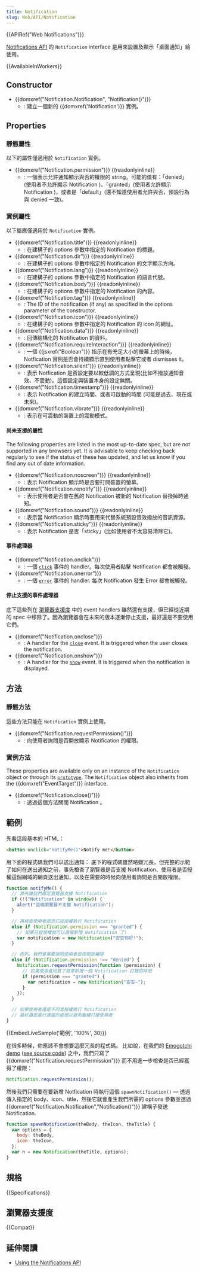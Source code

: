 ```yaml
---
title: Notification
slug: Web/API/Notification
---
```


{{APIRef("Web Notifications")}}

[Notifications API](/zh-TW/docs/Web/API/Notifications_API) 的 `Notification` interface 是用來設置及顯示「桌面通知」給使用。

{{AvailableInWorkers}}

## Constructor

- {{domxref("Notification.Notification", "Notification()")}}
  - : 建立一個新的 {{domxref('Notification')}} 實例。

## Properties

### 靜態屬性

以下的屬性僅適用於 `Notification` 實例。

- {{domxref("Notification.permission")}} {{readonlyinline}}
  - : 一個表示允許通知顯示與否的權限的 string。可能的值有：「denied」(使用者不允許顯示 Notification )、「granted」(使用者允許顯示 Notification )，或者是「default」(還不知道使用者允許與否，預設行為與 denied 一致)。

### 實例屬性

以下屬應僅適用於 `Notification` 實例。

- {{domxref("Notification.title")}} {{readonlyinline}}
  - : 在建構子的 options 參數中指定的 Notification 的標題。
- {{domxref("Notification.dir")}} {{readonlyinline}}
  - : 在建構子的 options 參數中指定的 Notification 的文字顯示方向。
- {{domxref("Notification.lang")}} {{readonlyinline}}
  - : 在建構子的 options 參數中指定的 Notification 的語言代號。
- {{domxref("Notification.body")}} {{readonlyinline}}
  - : 在建構子的 options 參數中指定的 Notification 的內容。
- {{domxref("Notification.tag")}} {{readonlyinline}}
  - : The ID of the notification (if any) as specified in the options parameter of the constructor.
- {{domxref("Notification.icon")}} {{readonlyinline}}
  - : 在建構子的 options 參數中指定的 Notification 的 icon 的網址。
- {{domxref("Notification.data")}} {{readonlyinline}}
  - : 回傳結構化的 Notification 的資料。
- {{domxref("Notification.requireInteraction")}} {{readonlyinline}}
  - : 一個 {{jsxref("Boolean")}} 指示在有充足大小的螢幕上的時候，Notfication 實例是否會持續顯示直到使用者點擊它或者 dismisses it。
- {{domxref("Notification.silent")}} {{readonlyinline}}
  - : 表示 Notfication 是否設定要以較低調的方式呈現(比如不撥放通知音效、不震動)。這個設定與裝置本身的設定無關。
- {{domxref("Notification.timestamp")}} {{readonlyinline}}
  - : 表示 Notification 的建立時間、或者可啟動的時間 (可能是過去、現在或未來)。
- {{domxref("Notification.vibrate")}} {{readonlyinline}}
  - : 表示在可震動的裝置上的震動模式。

#### 尚未支援的屬性

The following properties are listed in the most up-to-date spec, but are not supported in any browsers yet. It is advisable to keep checking back regularly to see if the status of these has updated, and let us know if you find any out of date information.

- {{domxref("Notification.noscreen")}} {{readonlyinline}}
  - : 表示 Notification 顯示時是否要打開裝置的螢幕。
- {{domxref("Notification.renotify")}} {{readonlyinline}}
  - : 表示使用者是否會在舊的 Notification 被新的 Notification 替換掉時通知。
- {{domxref("Notification.sound")}} {{readonlyinline}}
  - : 表示當 Notification 顯示時要用來代替系統預設音效撥放的音訊資源。
- {{domxref("Notification.sticky")}} {{readonlyinline}}
  - : 表示 Notification 是否「sticky」(比如使用者不太容易清除它)。

#### 事件處理器

- {{domxref("Notification.onclick")}}
  - : 一個 [`click`](/zh-TW/docs/Web/API/Element/click_event) 事件的 handler。每次使用者點擊 Notification 都會被觸發。
- {{domxref("Notification.onerror")}}
  - : 一個 [`error`](/zh-TW/docs/Web/API/Element/error_event) 事件的 handler. 每次 Notification 發生 Error 都會被觸發。

#### 停止支援的事件處理器

底下這些列在 [瀏覽器支援度](#瀏覽器支援度) 中的 event handlers 雖然還有支援，但已經從近期的 spec 中移除了。因為瀏覽器會在未來的版本逐漸停止支援，最好還是不要使用它們。

- {{domxref("Notification.onclose")}}
  - : A handler for the [`close`](/zh-TW/docs/Web/API/Notification/close) event. It is triggered when the user closes the notification.
- {{domxref("Notification.onshow")}}
  - : A handler for the [`show`](/zh-TW/docs/Web/API/Element/show_event) event. It is triggered when the notification is displayed.

## 方法

### 靜態方法

這些方法只能在 `Notification` 實例上使用。

- {{domxref("Notification.requestPermission()")}}
  - : 向使用者詢問是否開放顯示 Notification 的權限。

### 實例方法

These properties are available only on an instance of the `Notification` object or through its [`prototype`](/zh-TW/docs/Web/JavaScript/Guide/Inheritance_and_the_prototype_chain). The `Notification` object also inherits from the {{domxref("EventTarget")}} interface.

- {{domxref("Notification.close()")}}
  - : 透過這個方法關閉 Notification 。

## 範例

先看這段基本的 HTML：

```html
<button onclick="notifyMe()">Notify me!</button>
```

用下面的程式碼我們可以送出通知： 底下的程式碼雖然略嫌冗長，但完整的示範了如何在送出通知之前，事先檢查了瀏覽器是否支援 Notification、使用者是否授權這個網域的網頁送出通知，以及在需要的時候向使用者詢問是否開放權限。

```js
function notifyMe() {
  // 首先讓我們確定瀏覽器支援 Notification
  if (!("Notification" in window)) {
    alert("這個瀏覽器不支援 Notification");
  }

  // 再檢查使用者是否已經授權執行 Notification
  else if (Notification.permission === "granted") {
    // 如果已經授權就可以直接新增 Notification 了!
    var notification = new Notification("安安你好!");
  }

  // 否則，我們會需要詢問使用者是否開放權限
  else if (Notification.permission !== "denied") {
    Notification.requestPermission(function (permission) {
      // 如果使用者同意了就來新增一個 Notification 打聲招呼吧
      if (permission === "granted") {
        var notification = new Notification("安安~");
      }
    });
  }

  // 如果使用者還是不同意授權執行 Notification
  // 最好還是進行適當的處理以避免繼續打擾使用者
}
```

{{EmbedLiveSample('範例', '100%', 30)}}

在很多時候，你應該不會想要這麼冗長的程式碼。 比如說，在我們的 [Emogotchi demo](http://mdn.github.io/emogotchi/) ([see source code](https://github.com/chrisdavidmills/emogotchi)) 之中，我們只寫了 {{domxref("Notification.requestPermission")}} 而不用進一步檢查是否已經獲得了權限：

```js
Notification.requestPermission();
```

然後我們只需要在要新增 Notfication 時執行這個 `spawnNotification()` — 透過傳入指定的 body、icon、title，然後它就會產生我們所需的 options 參數並透過 {{domxref("Notification.Notification","Notification()")}} 建構子發送 Notification.

```js
function spawnNotification(theBody, theIcon, theTitle) {
  var options = {
    body: theBody,
    icon: theIcon,
  };
  var n = new Notification(theTitle, options);
}
```

## 規格

{{Specifications}}

## 瀏覽器支援度

{{Compat}}

## 延伸閱讀

- [Using the Notifications API](/zh-TW/docs/Web/API/Notifications_API/Using_the_Notifications_API)
